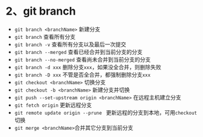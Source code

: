 # 2、git branch

- `git branch <branchName>` 新建分支
- `git branch` 查看所有分支
- `git branch -v` 查看所有分支以及最后一次提交
- `git branch --merged` 查看已经合并到当前分支的分支
- `git branch --no-merged` 查看尚未合并到当前分支的分支
- `git branch -d xxx` 删除分支`xxx`，如果没全合并，则删除失败
- `git branch -D xxx` 不管是否全合并，都强制删除分支`xxx`
- `git checkout <branchName>` 切换分支
- `git checkout -b <branchName>` 新建分支并切换
- `git push --set-upstream origin <branchName>` 在远程主机建立分支<branchName>
- `git fetch origin`  更新远程分支
- `git remote update origin --prune `  更新远程的分支到本地，可用`checkout`切换
- `git merge <branchName>`合并其它分支到当前分支

